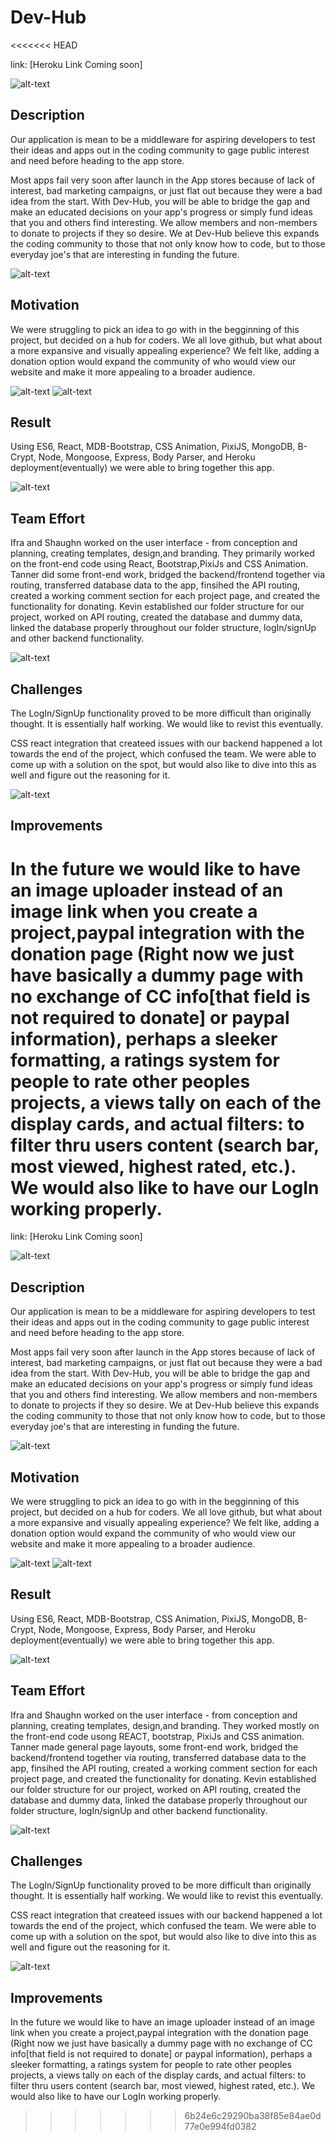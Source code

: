 # Dev-Hub
<<<<<<< HEAD

link: [Heroku Link Coming soon]

![alt-text](client/src/Assets/homePage-screenShot1.JPG)

## Description

Our application is mean to be a middleware for aspiring developers to test their ideas and apps out in the coding community to gage public interest and need before heading to the app store. 

Most apps fail very soon after launch in the App stores because of lack of interest, bad marketing campaigns, or just flat out because they were a bad idea from the start. With Dev-Hub, you will be able to bridge the gap and make an educated decisions on your app's progress or simply fund ideas that you and others find interesting. We allow members and non-members to donate to projects if they so desire. We at Dev-Hub believe this expands the coding community to those that not only know how to code, but to those everyday joe's that are interesting in funding the future.


![alt-text](client/src/Assets/homePage-screenShot2.JPG)

## Motivation

We were struggling to pick an idea to go with in the begginning of this project, but decided on a hub for coders. We all love github, but what about a more expansive and visually appealing experience? We felt like, adding a donation option would expand the community of who would view our website and make it more appealing to a broader audience.

![alt-text](client/src/Assets/homePage-screenShot3.JPG)
![alt-text](client/src/Assets/homePage-screenShot4.JPG)
 
## Result

Using ES6, React, MDB-Bootstrap, CSS Animation, PixiJS, MongoDB, B-Crypt, Node, Mongoose, Express, Body Parser, and Heroku deployment(eventually) we were able to bring together this app. 

![alt-text](client/src/Assets/homePage-screenShot5.JPG)

## Team Effort

Ifra and Shaughn worked on the user interface - from conception and planning, creating templates, design,and branding. They primarily worked on the front-end code using React, Bootstrap,PixiJs and CSS Animation. Tanner did some front-end work, bridged the backend/frontend together via routing, transferred database data to the app, finsihed the API routing, created a working comment section for each project page, and created the functionality for donating. Kevin established our folder structure for our project, worked on API routing, created the database and dummy data, linked the database properly throughout our folder structure, logIn/signUp and other backend functionality.

![alt-text](client/src/Assets/homePage-screenShot6.JPG)

## Challenges

The LogIn/SignUp functionality proved to be more difficult than originally thought. It is essentially half working. We would like to revist this eventually.

CSS react integration that createed issues with our backend happened a lot towards the end of the project, which confused the team. We were able to come up with a solution on the spot, but would also like to dive into this as well and figure out the reasoning for it. 

![alt-text](client/src/Assets/homePage-screenShot7.JPG)

## Improvements

In the future we would like to have an image uploader instead of an image link when you create a project,paypal integration with the donation page (Right now we just have basically a dummy page with no exchange of CC info[that field is not required to donate] or paypal information), perhaps a sleeker formatting, a ratings system for people to rate other peoples projects, a views tally on each of the display cards, and actual filters: to filter thru users content (search bar, most viewed, highest rated, etc.). We would also like to have our LogIn working properly. 
=======

link: [Heroku Link Coming soon]

![alt-text](client/src/Assets/homePage-screenShot1.JPG)

## Description

Our application is mean to be a middleware for aspiring developers to test their ideas and apps out in the coding community to gage public interest and need before heading to the app store. 

Most apps fail very soon after launch in the App stores because of lack of interest, bad marketing campaigns, or just flat out because they were a bad idea from the start. With Dev-Hub, you will be able to bridge the gap and make an educated decisions on your app's progress or simply fund ideas that you and others find interesting. We allow members and non-members to donate to projects if they so desire. We at Dev-Hub believe this expands the coding community to those that not only know how to code, but to those everyday joe's that are interesting in funding the future.


![alt-text](client/src/Assets/homePage-screenShot2.JPG)

## Motivation

We were struggling to pick an idea to go with in the begginning of this project, but decided on a hub for coders. We all love github, but what about a more expansive and visually appealing experience? We felt like, adding a donation option would expand the community of who would view our website and make it more appealing to a broader audience.

![alt-text](client/src/Assets/homePage-screenShot3.JPG)
![alt-text](client/src/Assets/homePage-screenShot4.JPG)
 
## Result

Using ES6, React, MDB-Bootstrap, CSS Animation, PixiJS, MongoDB, B-Crypt, Node, Mongoose, Express, Body Parser, and Heroku deployment(eventually) we were able to bring together this app. 

![alt-text](client/src/Assets/homePage-screenShot5.JPG)

## Team Effort

Ifra and Shaughn worked on the user interface - from conception and planning, creating templates, design,and branding. They worked mostly on the front-end code usong REACT, bootstrap, PixiJs and CSS animation. Tanner made general page layouts, some front-end work, bridged the backend/frontend together via routing, transferred database data to the app, finsihed the API routing, created a working comment section for each project page, and created the functionality for donating. Kevin established our folder structure for our project, worked on API routing, created the database and dummy data, linked the database properly throughout our folder structure, logIn/signUp and other backend functionality.

![alt-text](client/src/Assets/homePage-screenShot6.JPG)

## Challenges

The LogIn/SignUp functionality proved to be more difficult than originally thought. It is essentially half working. We would like to revist this eventually.

CSS react integration that createed issues with our backend happened a lot towards the end of the project, which confused the team. We were able to come up with a solution on the spot, but would also like to dive into this as well and figure out the reasoning for it. 

![alt-text](client/src/Assets/homePage-screenShot7.JPG)

## Improvements

In the future we would like to have an image uploader instead of an image link when you create a project,paypal integration with the donation page (Right now we just have basically a dummy page with no exchange of CC info[that field is not required to donate] or paypal information), perhaps a sleeker formatting, a ratings system for people to rate other peoples projects, a views tally on each of the display cards, and actual filters: to filter thru users content (search bar, most viewed, highest rated, etc.). We would also like to have our LogIn working properly. 


>>>>>>> 6b24e6c29290ba38f85e84ae0d77e0e994fd0382

